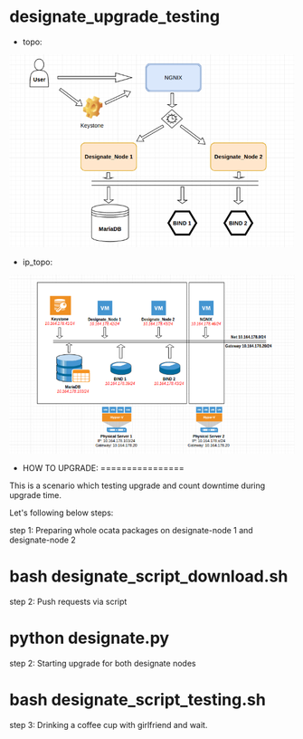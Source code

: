 # designate_upgrade_testing

* topo:

![alt tag](https://github.com/trungnvfet/designate_upgrade_testing/blob/master/pics/designate_topo.png)

* ip_topo:

![alt tag](https://github.com/trungnvfet/designate_upgrade_testing/blob/master/pics/designate_ip.png)

* HOW TO UPGRADE:
================

This is a scenario which testing upgrade and count downtime during upgrade time.

Let's following below steps:

step 1: Preparing whole ocata packages on designate-node 1 and designate-node 2

# bash designate_script_download.sh

step 2: Push requests via script

# python designate.py

step 2: Starting upgrade for both designate nodes

# bash designate_script_testing.sh 

step 3: Drinking a coffee cup with girlfriend and wait.
